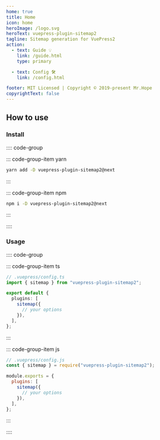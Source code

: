 ```yaml
---
home: true
title: Home
icon: home
heroImage: /logo.svg
heroText: vuepress-plugin-sitemap2
tagline: Sitemap generation for VuePress2
action:
  - text: Guide 💡
    link: /guide.html
    type: primary

  - text: Config 🛠
    link: /config.html

footer: MIT Licensed | Copyright © 2019-present Mr.Hope
copyrightText: false
---
```


## How to use

### Install

:::: code-group

::: code-group-item yarn

```bash
yarn add -D vuepress-plugin-sitemap2@next
```

:::

::: code-group-item npm

```bash
npm i -D vuepress-plugin-sitemap2@next
```

:::

::::

### Usage

:::: code-group

::: code-group-item ts

```ts
// .vuepress/config.ts
import { sitemap } from "vuepress-plugin-sitemap2";

export default {
  plugins: [
    sitemap({
      // your options
    }),
  ],
};
```

:::

::: code-group-item js

```js
// .vuepress/config.js
const { sitemap } = require("vuepress-plugin-sitemap2");

module.exports = {
  plugins: [
    sitemap({
      // your options
    }),
  ],
};
```

:::

::::
